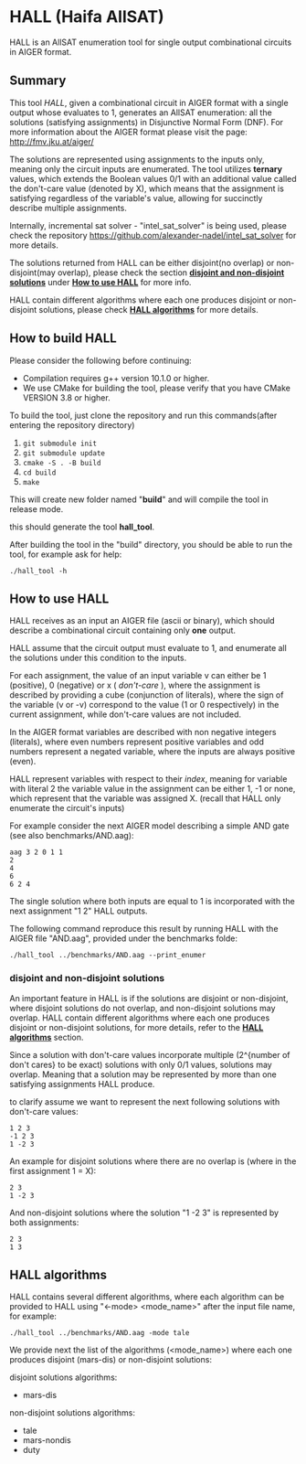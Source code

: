 # HALL (Haifa AllSAT)

HALL is an AllSAT enumeration tool for single output combinational circuits in AIGER format.

## Summary

This tool *HALL*, given a combinational circuit in AIGER format with a single output whose evaluates to 1, generates an AllSAT enumeration: all the solutions (satisfying assignments) in Disjunctive Normal Form (DNF). For more information about the AIGER format please visit the page: http://fmv.jku.at/aiger/

The solutions are represented using assignments to the inputs only, meaning only the circuit inputs are enumerated.
The tool utilizes **ternary** values, which extends the Boolean values 0/1 with an additional value called the don't-care value (denoted by X), which means that the assignment is satisfying regardless of the variable's value, allowing for succinctly describe multiple assignments.

Internally, incremental sat solver - "intel_sat_solver" is being used, please check the repository https://github.com/alexander-nadel/intel_sat_solver for more details.

The solutions returned from HALL can be either disjoint(no overlap) or non-disjoint(may overlap), please check the section [**disjoint and non-disjoint solutions**](#disjoint-and-non-disjoint-solutions) under [**How to use HALL**](#how-to-use-hall) for more info.

HALL contain different algorithms where each one produces disjoint or non-disjoint solutions, please check [**HALL algorithms**](#hall-algorithms) for more details.

## How to build HALL

Please consider the following before continuing: 
- Compilation requires g++ version 10.1.0 or higher.
- We use CMake for building the tool, please verify that you have CMake VERSION 3.8 or higher.

To build the tool, just clone the repository and run this commands(after entering the repository directory)

1.  ```git submodule init```
2.  ```git submodule update```
3.	```cmake -S . -B build```
4.  ```cd build```
5.  ```make```

This will create new folder named "**build**" and will compile the tool in release mode.

this should generate the tool **hall_tool**.

After building the tool in the "build" directory, you should be able to run the tool, for example ask for help:

```
./hall_tool -h
```

## How to use HALL

HALL receives as an input an AIGER file (ascii or binary), which should describe a combinational circuit containing only **one** output.

HALL assume that the circuit output must evaluate to 1, and enumerate all the solutions under this condition to the inputs.

For each assignment, the value of an input variable v can either be 1 (positive), 0 (negative) or x ( *don't-care* ), where the assignment is described by providing a cube (conjunction of literals), where the sign of the variable (v or -v) correspond to the value (1 or 0 respectively) in the current assignment, while don't-care values are not included.

In the AIGER format variables are described with non negative integers (literals), where even numbers represent positive variables and odd numbers represent a negated variable, where the inputs are always positive (even).

HALL represent variables with respect to their *index*, meaning for variable with literal 2 the variable value in the assignment can be either 1, -1 or none, which represent that the variable was assigned X. (recall that HALL only enumerate the circuit's inputs)

For example consider the next AIGER model describing a simple AND gate (see also benchmarks/AND.aag):

```
aag 3 2 0 1 1
2
4
6
6 2 4
```
The single solution where both inputs are equal to 1 is incorporated with the next assignment "1 2" HALL outputs.

The following command reproduce this result by running HALL with the AIGER file "AND.aag", provided under the benchmarks folde:

```
./hall_tool ../benchmarks/AND.aag --print_enumer
```

### disjoint and non-disjoint solutions

An important feature in HALL is if the solutions are disjoint or non-disjoint, where disjoint solutions do not overlap, and non-disjoint solutions may overlap.
HALL contain different algorithms where each one produces disjoint or non-disjoint solutions, for more details, refer to the [**HALL algorithms**](#hall-algorithms) section.

Since a solution with don't-care values incorporate multiple (2^{number of don't cares} to be exact) solutions with only 0/1 values, solutions may overlap. Meaning that a solution may be represented by more than one satisfying assignments HALL produce. 


to clarify assume we want to represent the next following solutions with don't-care values:

```
1 2 3
-1 2 3
1 -2 3
```
An example for disjoint solutions where there are no overlap is (where in the first assignment 1 = X):

```
2 3 
1 -2 3
```

And non-disjoint solutions where the solution "1 -2 3" is represented by both assignments:

```
2 3
1 3
```


## HALL algorithms

HALL contains several different algorithms, where each algorithm can be provided to HALL using "<-mode> <mode_name>" after the input file name, for example:

```
./hall_tool ../benchmarks/AND.aag -mode tale
```

We provide next the list of the algorithms (<mode_name>) where each one produces disjoint (mars-dis) or non-disjoint solutions:

disjoint solutions algorithms:

- mars-dis

non-disjoint solutions algorithms:

- tale
- mars-nondis
- duty

